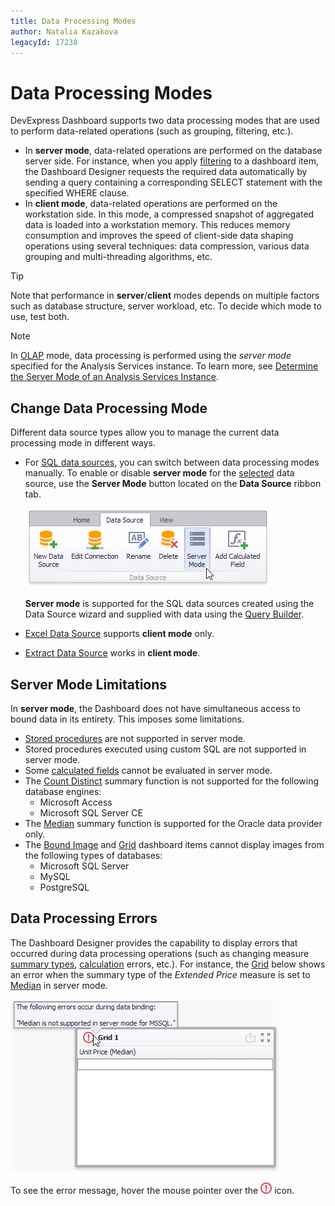 ```yaml
---
title: Data Processing Modes
author: Natalia Kazakova
legacyId: 17238
---
```

# Data Processing Modes
DevExpress Dashboard supports two data processing modes that are used to perform data-related operations (such as grouping, filtering, etc.).
* In **server mode**, data-related operations are performed on the database server side. For instance, when you apply [filtering](../data-shaping/filtering.md) to a dashboard item, the Dashboard Designer requests the required data automatically by sending a query containing a corresponding SELECT statement with the specified WHERE clause.
* In **client mode**, data-related operations are performed on the workstation side. In this mode, a compressed snapshot of aggregated data is loaded into a workstation memory. This reduces memory consumption and improves the speed of client-side data shaping operations using several techniques: data compression, various data grouping and multi-threading algorithms, etc.

> [!TIP]
> Note that performance in **server**/**client** modes depends on multiple factors such as database structure, server workload, etc. To decide which mode to use, test both.

> [!NOTE]
> In [OLAP](connecting-to-olap-cubes.md) mode, data processing is performed using the _server mode_ specified for the Analysis Services instance. To learn more, see [Determine the Server Mode of an Analysis Services Instance](https://msdn.microsoft.com/en-us/library/gg471594.aspx).

## Change Data Processing Mode
Different data source types allow you to manage the current data processing mode in different ways.
* For [SQL data sources](connecting-to-sql-databases.md), you can switch between data processing modes manually. To enable or disable **server mode** for the [selected](../ui-elements/data-source-browser.md) data source, use the **Server Mode** button located on the **Data Source** ribbon tab.
	
	![ServerModeButton_Ribbon](../../../images/img23212.png)
	
	**Server mode** is supported for the SQL data sources created using the Data Source wizard and supplied with data using the [Query Builder](../working-with-data/using-the-query-builder.md).
* [Excel Data Source](binding-to-microsoft-excel-workbooks.md) supports **client mode** only.
* [Extract Data Source](binding-to-extract-data-sources.md) works in **client mode**.

## Server Mode Limitations
In **server mode**, the Dashboard does not have simultaneous access to bound data in its entirety. This imposes some limitations.
* [Stored procedures](../working-with-data/stored-procedures.md) are not supported in server mode.
* Stored procedures executed using custom SQL are not supported in server mode.
* Some [calculated fields](../working-with-data/creating-calculated-fields.md) cannot be evaluated in server mode.
* The [Count Distinct](../data-shaping/summarization.md) summary function is not supported for the following database engines:
	* Microsoft Access
	* Microsoft SQL Server CE
* The [Median](../data-shaping/summarization.md) summary function is supported for the Oracle data provider only.
* The [Bound Image](../dashboard-item-settings/images/image-types-overview.md) and [Grid](../dashboard-item-settings/grid.md) dashboard items cannot display images from the following types of databases:
	* Microsoft SQL Server
	* MySQL
	* PostgreSQL

## Data Processing Errors
The Dashboard Designer provides the capability to display errors that occurred during data processing operations (such as changing measure [summary types](../data-shaping/summarization.md), [calculation](../data-analysis/window-calculations.md) errors, etc.). For instance, the [Grid](../dashboard-item-settings/grid.md) below shows an error when the summary type of the _Extended Price_ measure is set to [Median](../data-shaping/summarization.md) in server mode.

![ErrorInCaption_ServerMode](../../../images/img123959.png)

To see the error message, hover the mouse pointer over the ![CaptionErrorIcon](../../../images/img123960.png) icon.